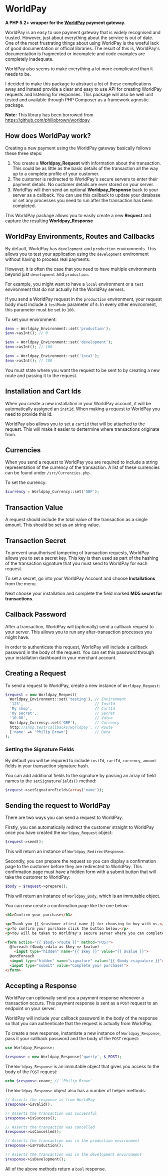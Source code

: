 # WorldPay

**A PHP 5.2+ wrapper for the [WorldPay](http://worldpay.com) payment gateway.**

WorldPay is an easy to use payment gateway that is widely recognised and trusted. However, just about everything about the service is out of date. One of the most frustrating things about using WorldPay is the woeful lack of good documentation or official libraries. The result of this is, WorldPay's documentation is fragmented or incomplete and code examples are completely inadequate.

WorldPay also seems to make everything a lot more complicated than it needs to be.

I decided to make this package to abstract a lot of these complications away and instead provide a clear and easy to use API for creating WorldPay requests and listening for responses. This package will also be well unit tested and available through PHP Composer as a framework agnostic package.

**Note:** This library has been borrowed from https://github.com/philipbrown/worldpay

## How does WorldPay work?
Creating a new payment using the WorldPay gateway basically follows these three steps:

1. You create a **Worldpay_Request** with information about the transaction. This could be as little as the basic details of the transaction all the way up to a complete profile of your customer.
2. The customer is redirected to WorldPay's secure servers to enter their payment details. No customer details are ever stored on your server.
3. WorldPay will then send an optional **Worldpay_Response** back to your server as a callback. You can use this callback to update your database or set any processes you need to run after the transaction has been completed.

This WorldPay package allows you to easily create a new **Request** and capture the resulting **Worldpay_Response**

## WorldPay Environments, Routes and Callbacks
By default, WorldPay has `development` and `production` environments. This allows you to test your application using the `development` environment without having to process real payments.

However, it is often the case that you need to have multiple environments beyond just `development` and `production`.

For example, you might want to have a `local` environment or a `test` environment that do not actually hit the WorldPay servers.

If you send a WorldPay request in the `production` environment, your request body must include a `testMode` parameter of `0`. In every other environment, this parameter must be set to `100`.

To set your environment:
```php
$env = Worldpay_Environment::set('production');
$env->asInt(); // 0

$env = Worldpay_Environment::set('development');
$env->asInt(); // 100

$env = Worldpay_Environment::set('local');
$env->asInt(); // 100
```

You must state where you want the request to be sent to by creating a new route and passing it to the request.

## Installation and Cart Ids
When you create a new installation in your WorldPay account, it will be automatically assigned an `instId`. When making a request to WorldPay you need to provide this id.

WorldPay also allows you to set a `cartId` that will be attached to the request. This will make it easier to dertermine where transactions originate from.

## Currencies
When you send a request to WorldPay you are required to include a string representation of the currency of the transaction. A list of these currencies can be found under `/src/Currencies.php`.

To set the currency:
```php
$currency = Worldpay_Currency::set('GBP');
```

## Transaction Value
A request should include the total value of the transaction as a single amount. This should be set as an string value.

## Transaction Secret
To prevent unauthorised tampering of transaction requests, WorldPay allows you to set a secret key. This key is then used as part of the hashing of the transaction signature that you must send to WorldPay for each request.

To set a secret, go into your WorldPay Account and choose **Installations** from the menu.

Next choose your installation and complete the field marked **MD5 secret for transactions**.

## Callback Password
After a transaction, WorldPay will (optionally) send a callback request to your server. This allows you to run any after-transaction processes you might have.

In order to authenticate this request, WorldPay will include a callback password in the body of the request. You can set this password through your installation dashboard in your merchant account.

## Creating a Request
To send a request to WorldPay, create a new instance of `Worldpay_Request`:
```php
$request = new Worldpay_Request(
  Worldpay_Environment::set('testing'), // Environment
  '123',                                // InstId
  'My shop',                            // CartId
  'my secret',                          // Secret
  '10.00',                              // Value
  Worldpay_Currency::set('GBP'),        // Currency
  http://shop.test/callbacks/worldpay', // Route
  ['name' => 'Philip Brown']            // Data
);
```

### Setting the Signature Fields
By default you will be required to include `instId`, `cartId`, `currency`, `amount` fields in your transaction signature hash.

You can add additional fields to the signature by passing an array of field names to the `setSignatureFields()` method:
```php
$request->setSignatureFields(array('name'));
```

## Sending the request to WorldPay
There are two ways you can send a request to WorldPay.

Firstly, you can automatically redirect the customer straight to WorldPay once you have created the `Worldpay_Request` object:
```php
$request->send();
```
This will return an instance of `Worldpay_RedirectResponse`.

Secondly, you can prepare the request so you can display a confirmation page to the customer before they are redirected to WorldPay. This confirmation page must have a hidden form with a submit button that will take the customer to WorldPay:
```php
$body = $request->prepare();
```

This will return an instance of `Worldpay_Body`, which is an immutable object.

You can now create a confirmation page like the one below:
```html
<h1>Confirm your purchase</h1>

<p>Thank you {{ $customer->first_name }} for choosing to buy with us.</p>
<p>To confirm your purchase click the button below.</p>
<p>You will be taken to WorldPay's secure server where you can complete your transaction.</p>

<form action="{{ $body->route }}" method="POST">
  @foreach ($body->data as $key => $value)
    <input type="hidden" name="{{ $key }}" value="{{ $value }}">
  @endforeach
  <input type="hidden" name="signature" value="{{ $body->signature }}">
  <input type="submit" value="Complete your purchase!">
</form>
```

## Accepting a Response
WorldPay can optionally send you a payment response whenever a transaction occurs. This payment response is sent as a `POST` request to an endpoint on your server.

WorldPay will include your callback password in the body of the response so that you can authenticate that the request is actually from WorldPay.

To create a new response, instantiate a new instance of `Worldpay_Response`, pass it your callback password and the body of the `POST` request:
```php
use Worldpay_Response;

$response = new Worldpay_Response('qwerty', $_POST);
```

The `Worldpay_Response` is an immutable object that gives you access to the body of the `POST` request:
```php
echo $response->name; // 'Philip Brown'
```

The `Worldpay_Response` object also has a number of helper methods:
```php
// Asserts the response is from WorldPay
$response->isValid();

// Asserts the transaction was successful
$response->isSuccess();

// Asserts the transaction was cancelled
$response->isCancelled();

// Asserts the transaction was in the production environment
$response->isProduction();

// Asserts the transaction was in the development environment
$response->isDevelopment();
```
All of the above methods return a `bool` response.
